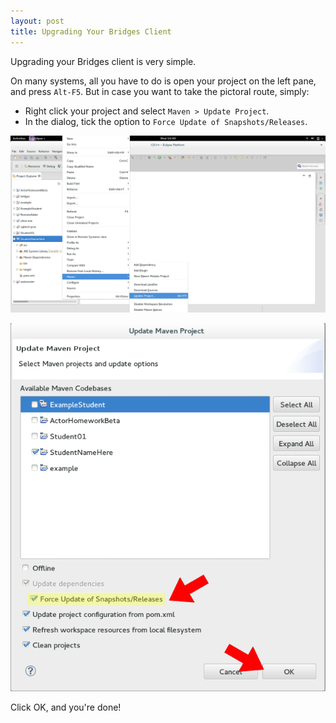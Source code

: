 ```yaml
---
layout: post
title: Upgrading Your Bridges Client
---
```


Upgrading your Bridges client is very simple.

On many systems, all you have to do is open your project on the left pane, and press `Alt-F5`.
But in case you want to take the pictoral route, simply:

- Right click your project and select `Maven > Update Project`.
- In the dialog, tick the option to `Force Update of Snapshots/Releases`.


![drawing](/img/Updating/context_menu.png)

![drawing](/img/Updating/dialog.png)

Click OK, and you're done!
